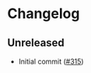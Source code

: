 # Changelog

## Unreleased

- Initial commit
    ([#315](https://github.com/microsoft/ApplicationInsights-Python/pull/315))
